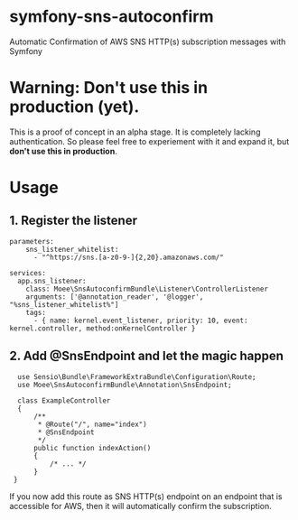 # symfony-sns-autoconfirm
Automatic Confirmation of AWS SNS HTTP(s) subscription messages with Symfony

# Warning: Don't use this in production (yet).

This is a proof of concept in an alpha stage. It is completely lacking authentication. So please feel free to experiement with it and expand it, but **don't use this in production**.

# Usage

## 1. Register the listener

```
parameters:
    sns_listener_whitelist:
      - "^https://sns.[a-z0-9-]{2,20}.amazonaws.com/"

services:
  app.sns_listener:
    class: Moee\SnsAutoconfirmBundle\Listener\ControllerListener
    arguments: ['@annotation_reader', '@logger', "%sns_listener_whitelist%"]
    tags:
      - { name: kernel.event_listener, priority: 10, event: kernel.controller, method:onKernelController }

```

## 2. Add @SnsEndpoint and let the magic happen

```
  use Sensio\Bundle\FrameworkExtraBundle\Configuration\Route;
  use Moee\SnsAutoconfirmBundle\Annotation\SnsEndpoint;
  
  class ExampleController
  {
      /**
       * @Route("/", name="index")
       * @SnsEndpoint
       */
      public function indexAction()
      {
          /* ... */
      }
 } 
```

If you now add this route as SNS HTTP(s) endpoint on an endpoint that is accessible for AWS, then it will automatically confirm the subscription.
